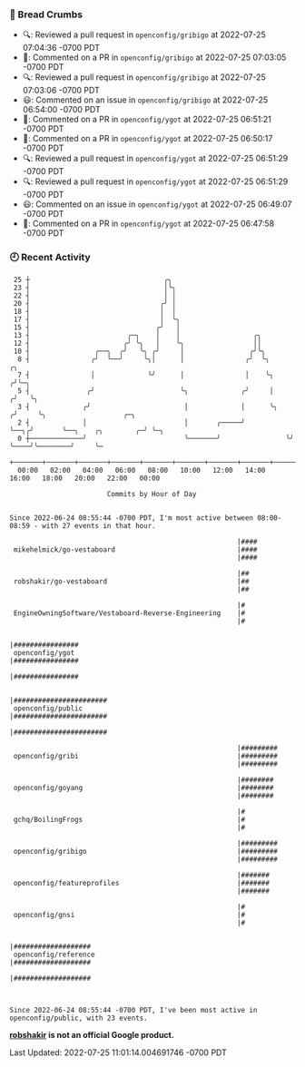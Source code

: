 ### 🍞 Bread Crumbs

 * 🔍: Reviewed a pull request in  `openconfig/gribigo` at 2022-07-25 07:04:36 -0700 PDT
 * 💬: Commented on a PR in  `openconfig/gribigo` at 2022-07-25 07:03:05 -0700 PDT
 * 🔍: Reviewed a pull request in  `openconfig/gribigo` at 2022-07-25 07:03:06 -0700 PDT
 * 😃: Commented on an issue in `openconfig/gribigo` at 2022-07-25 06:54:00 -0700 PDT
 * 💬: Commented on a PR in  `openconfig/ygot` at 2022-07-25 06:51:21 -0700 PDT
 * 💬: Commented on a PR in  `openconfig/ygot` at 2022-07-25 06:50:17 -0700 PDT
 * 🔍: Reviewed a pull request in  `openconfig/ygot` at 2022-07-25 06:51:29 -0700 PDT
 * 🔍: Reviewed a pull request in  `openconfig/ygot` at 2022-07-25 06:51:29 -0700 PDT
 * 😃: Commented on an issue in `openconfig/ygot` at 2022-07-25 06:49:07 -0700 PDT
 * 💬: Commented on a PR in  `openconfig/ygot` at 2022-07-25 06:47:58 -0700 PDT

### 🕘 Recent Activity
```
 25 ┼                                 ╭╮
 23 ┤                                 │╰╮
 22 ┤                                 │ │
 20 ┤                                ╭╯ │
 18 ┤                                │  │
 17 ┤                                │  ╰╮
 15 ┤                               ╭╯   │
 13 ┤                        ╭─╮    │    │                  ╭╮
 12 ┤                       ╭╯ ╰╮   │    ╰╮                 ││
 10 ┤                ╭──╮  ╭╯   ╰╮ ╭╯     │                ╭╯╰╮
  8 ┤               ╭╯  ╰──╯     ╰╮│      │               ╭╯  ╰╮         ╭╮
  7 ┤               │             ╰╯      │               │    ╰╮       ╭╯╰─╮
  5 ┤              ╭╯                     ╰╮             ╭╯     │      ╭╯   ╰╮
  3 ┤             ╭╯                       │             │      ╰╮    ╭╯     ╰╮                   ╭─╮
  2 ┤             │                        │       ╭─────╯       ╰──╮╭╯       ╰──╮    ╭╮        ╭─╯ ╰─╮
  0 ┼─────────────╯                        ╰───────╯                ╰╯           ╰────╯╰────────╯     ╰─
    +───────+───────+───────+───────+───────+───────+───────+───────+───────+───────+───────+───────+────
  00:00   02:00   04:00   06:00   08:00   10:00   12:00   14:00   16:00   18:00   20:00   22:00   00:00   

						Commits by Hour of Day


Since 2022-06-24 08:55:44 -0700 PDT, I'm most active between 08:00-08:59 - with 27 events in that hour.

```



```
                                                        |####
 mikehelmick/go-vestaboard                              |####
                                                        |####

                                                        |##
 robshakir/go-vestaboard                                |##
                                                        |##

                                                        |#
 EngineOwningSoftware/Vestaboard-Reverse-Engineering    |#
                                                        |#

                                                        |################
 openconfig/ygot                                        |################
                                                        |################

                                                        |#######################
 openconfig/public                                      |#######################
                                                        |#######################

                                                        |#########
 openconfig/gribi                                       |#########
                                                        |#########

                                                        |########
 openconfig/goyang                                      |########
                                                        |########

                                                        |#
 gchq/BoilingFrogs                                      |#
                                                        |#

                                                        |#########
 openconfig/gribigo                                     |#########
                                                        |#########

                                                        |#######
 openconfig/featureprofiles                             |#######
                                                        |#######

                                                        |#
 openconfig/gnsi                                        |#
                                                        |#

                                                        |###################
 openconfig/reference                                   |###################
                                                        |###################



Since 2022-06-24 08:55:44 -0700 PDT, I've been most active in openconfig/public, with 23 events.

```
**[robshakir](mailto:robjs@google.com) is not an official Google product.**  


Last Updated: 2022-07-25 11:01:14.004691746 -0700 PDT
